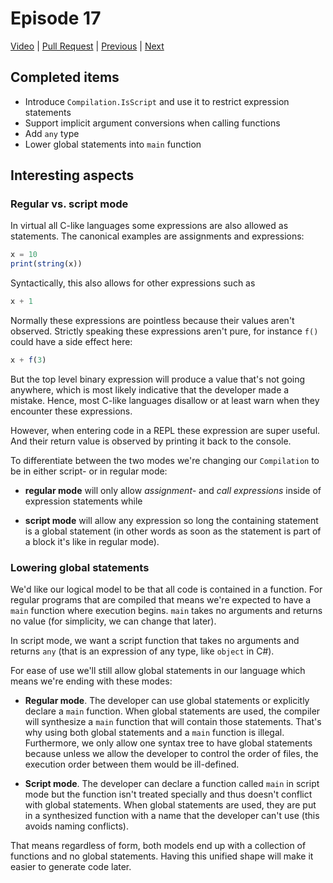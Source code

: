 # Episode 17

[Video](https://www.youtube.com/watch?v=Lsi1Itrzyl4&list=PLRAdsfhKI4OWNOSfS7EUu5GRAVmze1t2y&index=17) |
[Pull Request](https://github.com/terrajobst/minsk/pull/89) |
[Previous](episode-16.md) |
[Next](episode-18.md)

## Completed items

* Introduce `Compilation.IsScript` and use it to restrict expression statements
* Support implicit argument conversions when calling functions
* Add `any` type
* Lower global statements into `main` function

## Interesting aspects

### Regular vs. script mode

In virtual all C-like languages some expressions are also allowed as statements.
The canonical examples are assignments and expressions:

```JavaScript
x = 10
print(string(x))
```

Syntactically, this also allows for other expressions such as

```JavaScript
x + 1
```

Normally these expressions are pointless because their values aren't observed.
Strictly speaking these expressions aren't pure, for instance `f()` could have a
side effect here:

```JavaScript
x + f(3)
```

But the top level binary expression will produce a value that's not going
anywhere, which is most likely indicative that the developer made a mistake.
Hence, most C-like languages disallow or at least warn when they encounter these
expressions.

However, when entering code in a REPL these expression are super useful. And
their return value is observed by printing it back to the console.

To differentiate between the two modes we're changing our `Compilation` to be in
either script-  or in regular mode:

* **regular mode** will only allow *assignment-* and *call expressions* inside
  of expression statements while

* **script mode** will allow any expression so long the containing statement is
  a global statement (in other words as soon as the statement is part of a block
  it's like in regular mode).

### Lowering global statements

We'd like our logical model to be that all code is contained in a function. For
regular programs that are compiled that means we're expected to have a `main`
function where execution begins. `main` takes no arguments and returns no value
(for simplicity, we can change that later).

In script mode, we want a script function that takes no arguments and returns
`any` (that is an expression of any type, like `object` in C#).

For ease of use we'll still allow global statements in our language which means
we're ending with these modes:

* **Regular mode**. The developer can use global statements or explicitly
  declare a `main` function. When global statements are used, the compiler will
  synthesize a `main` function that will contain those statements. That's why
  using both global statements and a `main` function is illegal. Furthermore, we
  only allow one syntax tree to have global statements because unless we allow
  the developer to control the order of files, the execution order between them
  would be ill-defined.

* **Script mode**. The developer can declare a function called `main` in script
  mode but the function isn't treated specially and thus doesn't conflict with
  global statements. When global statements are used, they are put in a
  synthesized function with a name that the developer can't use (this avoids
  naming conflicts).

That means regardless of form, both models end up with a collection of functions
and no global statements. Having this unified shape will make it easier to
generate code later.

